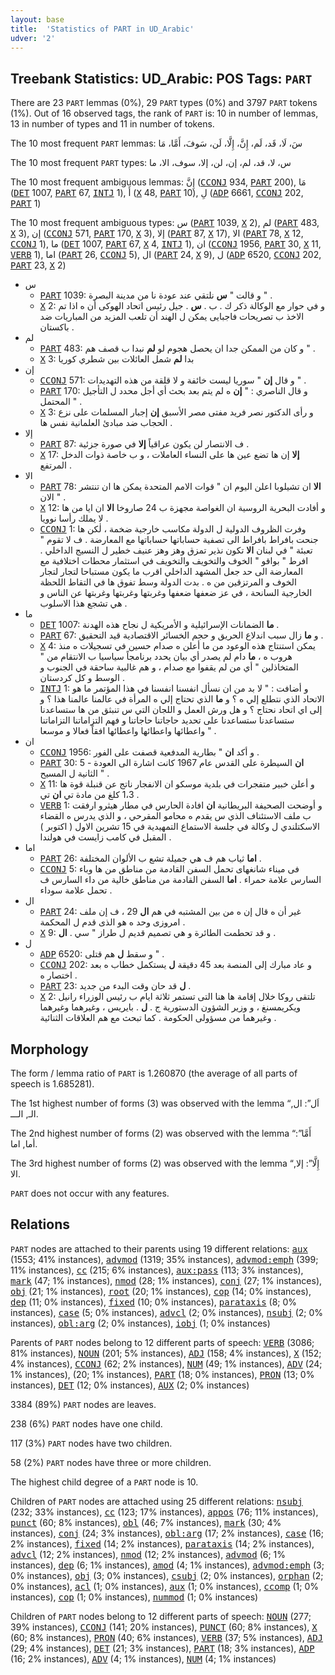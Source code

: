 ```yaml
---
layout: base
title:  'Statistics of PART in UD_Arabic'
udver: '2'
---
```


## Treebank Statistics: UD_Arabic: POS Tags: `PART`

There are 23 `PART` lemmas (0%), 29 `PART` types (0%) and 3797 `PART` tokens (1%).
Out of 16 observed tags, the rank of `PART` is: 10 in number of lemmas, 13 in number of types and 11 in number of tokens.

The 10 most frequent `PART` lemmas: سَ، لَا، قَد، لَم، إِنَّ، إِلَّا، لَن، سَوفَ، أَمَّا، مَا

The 10 most frequent `PART` types:  س، لا، قد، لم، إن، لن، إلا، سوف، الا، ما

The 10 most frequent ambiguous lemmas: إِنَّ (<tt><a href="ar-pos-CCONJ.html">CCONJ</a></tt> 934, <tt><a href="ar-pos-PART.html">PART</a></tt> 200), مَا (<tt><a href="ar-pos-DET.html">DET</a></tt> 1007, <tt><a href="ar-pos-PART.html">PART</a></tt> 67, <tt><a href="ar-pos-INTJ.html">INTJ</a></tt> 1), أَ (<tt><a href="ar-pos-X.html">X</a></tt> 48, <tt><a href="ar-pos-PART.html">PART</a></tt> 10), لِ (<tt><a href="ar-pos-ADP.html">ADP</a></tt> 6661, <tt><a href="ar-pos-CCONJ.html">CCONJ</a></tt> 202, <tt><a href="ar-pos-PART.html">PART</a></tt> 1)

The 10 most frequent ambiguous types:  س (<tt><a href="ar-pos-PART.html">PART</a></tt> 1039, <tt><a href="ar-pos-X.html">X</a></tt> 2), لم (<tt><a href="ar-pos-PART.html">PART</a></tt> 483, <tt><a href="ar-pos-X.html">X</a></tt> 3), إن (<tt><a href="ar-pos-CCONJ.html">CCONJ</a></tt> 571, <tt><a href="ar-pos-PART.html">PART</a></tt> 170, <tt><a href="ar-pos-X.html">X</a></tt> 3), إلا (<tt><a href="ar-pos-PART.html">PART</a></tt> 87, <tt><a href="ar-pos-X.html">X</a></tt> 17), الا (<tt><a href="ar-pos-PART.html">PART</a></tt> 78, <tt><a href="ar-pos-X.html">X</a></tt> 12, <tt><a href="ar-pos-CCONJ.html">CCONJ</a></tt> 1), ما (<tt><a href="ar-pos-DET.html">DET</a></tt> 1007, <tt><a href="ar-pos-PART.html">PART</a></tt> 67, <tt><a href="ar-pos-X.html">X</a></tt> 4, <tt><a href="ar-pos-INTJ.html">INTJ</a></tt> 1), ان (<tt><a href="ar-pos-CCONJ.html">CCONJ</a></tt> 1956, <tt><a href="ar-pos-PART.html">PART</a></tt> 30, <tt><a href="ar-pos-X.html">X</a></tt> 11, <tt><a href="ar-pos-VERB.html">VERB</a></tt> 1), اما (<tt><a href="ar-pos-PART.html">PART</a></tt> 26, <tt><a href="ar-pos-CCONJ.html">CCONJ</a></tt> 5), ال (<tt><a href="ar-pos-PART.html">PART</a></tt> 24, <tt><a href="ar-pos-X.html">X</a></tt> 9), ل (<tt><a href="ar-pos-ADP.html">ADP</a></tt> 6520, <tt><a href="ar-pos-CCONJ.html">CCONJ</a></tt> 202, <tt><a href="ar-pos-PART.html">PART</a></tt> 23, <tt><a href="ar-pos-X.html">X</a></tt> 2)


* س
  * <tt><a href="ar-pos-PART.html">PART</a></tt> 1039: و قالت " <b>س</b> نلتقي عند عودة نا من مدينة البصرة " .
  * <tt><a href="ar-pos-X.html">X</a></tt> 2: و في حوار مع الوكالة ذكر ك . ب . <b>س</b> . جيل رئيس اتحاد الهوكى أن ه اذا تم الاخذ ب تصريحات فاجبايى يمكن ل الهند أن تلعب المزيد من المباريات ضد باكستان .
* لم
  * <tt><a href="ar-pos-PART.html">PART</a></tt> 483: و كان من الممكن جدا ان يحصل هجوم لو <b>لم</b> نبدا ب قصف هم " .
  * <tt><a href="ar-pos-X.html">X</a></tt> 3: بدا <b>لم</b> شمل العائلات بين شطري كوريا
* إن
  * <tt><a href="ar-pos-CCONJ.html">CCONJ</a></tt> 571: و قال <b>إن</b> " سوريا ليست خائفة و لا قلقة من هذه التهديدات " .
  * <tt><a href="ar-pos-PART.html">PART</a></tt> 170: و قال الناصري : " <b>إن</b> ه لم يتم بعد بحث أي أجل محدد ل التأجيل المحتمل " .
  * <tt><a href="ar-pos-X.html">X</a></tt> 3: و رأى الدكتور نصر فريد مفتى مصر الأسبق <b>إن</b> إجبار المسلمات على نزع الحجاب ضد مبادئ العلمانية نفس ها .
* إلا
  * <tt><a href="ar-pos-PART.html">PART</a></tt> 87: ف الانتصار لن يكون عراقياً <b>إلا</b> في صورة جزئية .
  * <tt><a href="ar-pos-X.html">X</a></tt> 17: <b>إلا</b> إن ها تضع عين ها على النساء العاملات ، و ب خاصة ذوات الدخل المرتفع .
* الا
  * <tt><a href="ar-pos-PART.html">PART</a></tt> 78: <b>الا</b> ان تشيلوبا اعلن اليوم ان " قوات الامم المتحدة يمكن ها ان تنتشر الان " .
  * <tt><a href="ar-pos-X.html">X</a></tt> 12: و أفادت البحرية الروسية ان الغواصة مجهزة ب 24 صاروخا <b>الا</b> ان ايا من ها لا يملك رأسا نوويا .
  * <tt><a href="ar-pos-CCONJ.html">CCONJ</a></tt> 1: وفرت الظروف الدولية ل الدولة مكاسب خارجية ضخمة ، لٰكن ها جنحت بافراط بافراط الى تصفية حساباتها حساباتها مع المعارضة . ف لا تقوم " تعبئة " في لبنان <b>الا</b> تكون نذير تمزق وهز وهز عنيف خطير ل النسيج الداخلي . افرط " بواقو " الخوف والتخويف والتخويف في استثمار محطات اختلافية مع المعارضة الى حد جعل المشهد الداخلي اقرب ما يكون مستباحا لتجار لتجار الخوف و المرتزقين من ه . بدت الدولة وسط تفوق ها في التقاط اللحظة الخارجية السانحة ، في عز ضعفها ضعفها وغربتها وغربتها وغربتها عن الناس و هي تشجع هذا الاسلوب .
* ما
  * <tt><a href="ar-pos-DET.html">DET</a></tt> 1007: <b>ما</b> الضمانات الإسرائيلية و الأمريكية ل نجاح هذه الهدنة .
  * <tt><a href="ar-pos-PART.html">PART</a></tt> 67: و <b>ما</b> زال سبب اندلاع الحريق و حجم الخسائر الاقتصادية قيد التحقيق .
  * <tt><a href="ar-pos-X.html">X</a></tt> 4: يمكن استنتاج هذه الوعود من ما أعلن ه صدام حسين في تسجيلات ه منذ هروب ه ، <b>ما</b> دام لم يصدر أي بيان يحدد برنامجاً سياسيا ب الانتقام من " المتخاذلين " أي من لم يقفوا مع صدام ، و هم غالبية ساحقة في الجنوب و الوسط و كل كردستان .
  * <tt><a href="ar-pos-INTJ.html">INTJ</a></tt> 1: و أضافت : " لا بد من ان نسأل انفسنا انفسنا في هذا المؤتمر ما هو الاتحاد الذي نتطلع إلي ه ؟ و <b>ما</b> الذي تحتاج إلي ه المرأة في عالمنا عالمنا هذا ؟ و إلى اي اتحاد نحتاج ؟ و هل ورش العمل و اللجان التي س تنبثق من ها ستساعدنا ستساعدنا ستساعدنا على تحديد حاجاتنا حاجاتنا و فهم التزاماتنا التزاماتنا واعطائها واعطائها واعطائها افقاً فعالا و موسعا " .
* ان
  * <tt><a href="ar-pos-CCONJ.html">CCONJ</a></tt> 1956: و أكد <b>ان</b> " بطارية المدفعية قصفت على الفور .
  * <tt><a href="ar-pos-PART.html">PART</a></tt> 30: 5 - <b>ان</b> السيطرة على القدس عام 1967 كانت اشارة الى العودة الثانية ل المسيح " .
  * <tt><a href="ar-pos-X.html">X</a></tt> 11: و أعلن خبير متفجرات في بلدية موسكو ان الانفجار ناتج عن قنبلة قوة ها 1،3 كلغ من مادة تي <b>ان</b> تي .
  * <tt><a href="ar-pos-VERB.html">VERB</a></tt> 1: و أوضحت الصحيفة البريطانية <b>ان</b> افادة الحارس في مطار هيثرو ارفقت ب ملف الاستئناف الذي س يقدم ه محامو المقرحي ، و الذي يدرس ه القضاء الاسكتلندي ل وكالة في جلسة الاستماع التمهيدية في 15 تشرين الاول ( اكتوبر ) المقبل في كامب زايست في هولندا .
* اما
  * <tt><a href="ar-pos-PART.html">PART</a></tt> 26: <b>اما</b> ثياب هم ف هي جميلة تشع ب الألوان المختلفة .
  * <tt><a href="ar-pos-CCONJ.html">CCONJ</a></tt> 5: فى ميناء شانغهاى تحمل السفن القادمة من مناطق من ها وباء السارس علامة حمراء . <b>اما</b> السفن القادمة من مناطق خالية من داء السارس ف تحمل علامة سوداء .
* ال
  * <tt><a href="ar-pos-PART.html">PART</a></tt> 24: غير أن ه قال إن ه من بين المشتبه في هم <b>ال</b> 29 ، ف إن ملف امروزى وحد ه هو الذى قدم ل المحكمة .
  * <tt><a href="ar-pos-X.html">X</a></tt> 9: و قد تحطمت الطائرة و هي تصميم قديم ل طراز " سي . <b>ال</b> .
* ل
  * <tt><a href="ar-pos-ADP.html">ADP</a></tt> 6520: و سقط <b>ل</b> هم قتلى " .
  * <tt><a href="ar-pos-CCONJ.html">CCONJ</a></tt> 202: و عاد مبارك إلى المنصة بعد 45 دقيقة <b>ل</b> يستكمل خطاب ه بعد اختصار ه .
  * <tt><a href="ar-pos-PART.html">PART</a></tt> 23: <b>ل</b> قد حان وقت البدء من جديد .
  * <tt><a href="ar-pos-X.html">X</a></tt> 2: تلتقى روكا خلال إقامة ها هنا التى تستمر ثلاثة ايام ب رئيس الوزراء رانيل ويكريمسنغ ، و وزير الشؤون الدستورية ج . <b>ل</b> . بايريس ، وغيرهما وغيرهما وغيرهما من مسؤولى الحكومة . كما تبحث مع هم العلاقات الثنائية .

## Morphology

The form / lemma ratio of `PART` is 1.260870 (the average of all parts of speech is 1.685281).

The 1st highest number of forms (3) was observed with the lemma “اَل”: ال, الـ, الـــ.

The 2nd highest number of forms (2) was observed with the lemma “أَمَّا”: أما, اما.

The 3rd highest number of forms (2) was observed with the lemma “إِلَّا”: إلا, الا.

`PART` does not occur with any features.


## Relations

`PART` nodes are attached to their parents using 19 different relations: <tt><a href="ar-dep-aux.html">aux</a></tt> (1553; 41% instances), <tt><a href="ar-dep-advmod.html">advmod</a></tt> (1319; 35% instances), <tt><a href="ar-dep-advmod-emph.html">advmod:emph</a></tt> (399; 11% instances), <tt><a href="ar-dep-cc.html">cc</a></tt> (215; 6% instances), <tt><a href="ar-dep-aux-pass.html">aux:pass</a></tt> (113; 3% instances), <tt><a href="ar-dep-mark.html">mark</a></tt> (47; 1% instances), <tt><a href="ar-dep-nmod.html">nmod</a></tt> (28; 1% instances), <tt><a href="ar-dep-conj.html">conj</a></tt> (27; 1% instances), <tt><a href="ar-dep-obj.html">obj</a></tt> (21; 1% instances), <tt><a href="ar-dep-root.html">root</a></tt> (20; 1% instances), <tt><a href="ar-dep-cop.html">cop</a></tt> (14; 0% instances), <tt><a href="ar-dep-dep.html">dep</a></tt> (11; 0% instances), <tt><a href="ar-dep-fixed.html">fixed</a></tt> (10; 0% instances), <tt><a href="ar-dep-parataxis.html">parataxis</a></tt> (8; 0% instances), <tt><a href="ar-dep-case.html">case</a></tt> (5; 0% instances), <tt><a href="ar-dep-advcl.html">advcl</a></tt> (2; 0% instances), <tt><a href="ar-dep-nsubj.html">nsubj</a></tt> (2; 0% instances), <tt><a href="ar-dep-obl-arg.html">obl:arg</a></tt> (2; 0% instances), <tt><a href="ar-dep-iobj.html">iobj</a></tt> (1; 0% instances)

Parents of `PART` nodes belong to 12 different parts of speech: <tt><a href="ar-pos-VERB.html">VERB</a></tt> (3086; 81% instances), <tt><a href="ar-pos-NOUN.html">NOUN</a></tt> (201; 5% instances), <tt><a href="ar-pos-ADJ.html">ADJ</a></tt> (158; 4% instances), <tt><a href="ar-pos-X.html">X</a></tt> (152; 4% instances), <tt><a href="ar-pos-CCONJ.html">CCONJ</a></tt> (62; 2% instances), <tt><a href="ar-pos-NUM.html">NUM</a></tt> (49; 1% instances), <tt><a href="ar-pos-ADV.html">ADV</a></tt> (24; 1% instances),  (20; 1% instances), <tt><a href="ar-pos-PART.html">PART</a></tt> (18; 0% instances), <tt><a href="ar-pos-PRON.html">PRON</a></tt> (13; 0% instances), <tt><a href="ar-pos-DET.html">DET</a></tt> (12; 0% instances), <tt><a href="ar-pos-AUX.html">AUX</a></tt> (2; 0% instances)

3384 (89%) `PART` nodes are leaves.

238 (6%) `PART` nodes have one child.

117 (3%) `PART` nodes have two children.

58 (2%) `PART` nodes have three or more children.

The highest child degree of a `PART` node is 10.

Children of `PART` nodes are attached using 25 different relations: <tt><a href="ar-dep-nsubj.html">nsubj</a></tt> (232; 33% instances), <tt><a href="ar-dep-cc.html">cc</a></tt> (123; 17% instances), <tt><a href="ar-dep-appos.html">appos</a></tt> (76; 11% instances), <tt><a href="ar-dep-punct.html">punct</a></tt> (60; 8% instances), <tt><a href="ar-dep-obl.html">obl</a></tt> (46; 7% instances), <tt><a href="ar-dep-mark.html">mark</a></tt> (30; 4% instances), <tt><a href="ar-dep-conj.html">conj</a></tt> (24; 3% instances), <tt><a href="ar-dep-obl-arg.html">obl:arg</a></tt> (17; 2% instances), <tt><a href="ar-dep-case.html">case</a></tt> (16; 2% instances), <tt><a href="ar-dep-fixed.html">fixed</a></tt> (14; 2% instances), <tt><a href="ar-dep-parataxis.html">parataxis</a></tt> (14; 2% instances), <tt><a href="ar-dep-advcl.html">advcl</a></tt> (12; 2% instances), <tt><a href="ar-dep-nmod.html">nmod</a></tt> (12; 2% instances), <tt><a href="ar-dep-advmod.html">advmod</a></tt> (6; 1% instances), <tt><a href="ar-dep-dep.html">dep</a></tt> (6; 1% instances), <tt><a href="ar-dep-amod.html">amod</a></tt> (4; 1% instances), <tt><a href="ar-dep-advmod-emph.html">advmod:emph</a></tt> (3; 0% instances), <tt><a href="ar-dep-obj.html">obj</a></tt> (3; 0% instances), <tt><a href="ar-dep-csubj.html">csubj</a></tt> (2; 0% instances), <tt><a href="ar-dep-orphan.html">orphan</a></tt> (2; 0% instances), <tt><a href="ar-dep-acl.html">acl</a></tt> (1; 0% instances), <tt><a href="ar-dep-aux.html">aux</a></tt> (1; 0% instances), <tt><a href="ar-dep-ccomp.html">ccomp</a></tt> (1; 0% instances), <tt><a href="ar-dep-cop.html">cop</a></tt> (1; 0% instances), <tt><a href="ar-dep-nummod.html">nummod</a></tt> (1; 0% instances)

Children of `PART` nodes belong to 12 different parts of speech: <tt><a href="ar-pos-NOUN.html">NOUN</a></tt> (277; 39% instances), <tt><a href="ar-pos-CCONJ.html">CCONJ</a></tt> (141; 20% instances), <tt><a href="ar-pos-PUNCT.html">PUNCT</a></tt> (60; 8% instances), <tt><a href="ar-pos-X.html">X</a></tt> (60; 8% instances), <tt><a href="ar-pos-PRON.html">PRON</a></tt> (40; 6% instances), <tt><a href="ar-pos-VERB.html">VERB</a></tt> (37; 5% instances), <tt><a href="ar-pos-ADJ.html">ADJ</a></tt> (29; 4% instances), <tt><a href="ar-pos-DET.html">DET</a></tt> (21; 3% instances), <tt><a href="ar-pos-PART.html">PART</a></tt> (18; 3% instances), <tt><a href="ar-pos-ADP.html">ADP</a></tt> (16; 2% instances), <tt><a href="ar-pos-ADV.html">ADV</a></tt> (4; 1% instances), <tt><a href="ar-pos-NUM.html">NUM</a></tt> (4; 1% instances)

